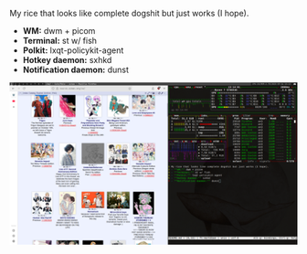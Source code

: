 My rice that looks like complete dogshit but just works (I hope).
- **WM:** dwm + picom
- **Terminal:** st w/ fish
- **Polkit:** lxqt-policykit-agent
- **Hotkey daemon:** sxhkd
- **Notification daemon:** dunst

![Worst preview](preview.png)
